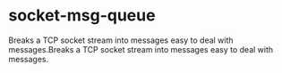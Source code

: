 # socket-msg-queue
Breaks a TCP socket stream into messages easy to deal with messages.Breaks a TCP socket stream into messages easy to deal with messages. 
